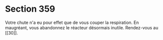 # Section 359

Votre chute n'a eu pour effet que de vous couper la respiration. En maugréant, vous abandonnez le réacteur désormais inutile. Rendez-vous au [[30]].